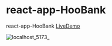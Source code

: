 # react-app-HooBank


react-app-HooBank [LiveDemo](https://loopstudio-vert.vercel.app/)


![localhost_5173_](https://github.com/awnish04/react-app-HooBank/assets/64547504/68c5b914-e789-48c7-aa80-3fa8664b3dc1)
